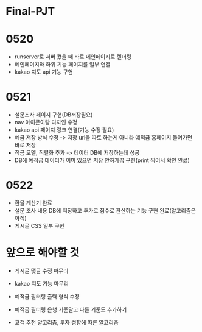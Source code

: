 # Final-PJT

# 0520
- runserver로 서버 켰을 때 바로 메인페이지로 렌더링
- 메인페이지와 하위 기능 페이지를 일부 연결
- kakao 지도 api 기능 구현

# 0521 
- 설문조사 페이지 구현(DB저장필요)
- nav 아이콘이랑 디자인 수정
- kakao api 페이지 링크 연결(기능 수정 필요)
- 예금 저장 방식 수정 -> 저장 url을 따로 하는게 아니라 예적금 홈페이지 들어가면 바로 저장
- 적금 모델, 직렬화 추가 -> 데이터 DB에 저장하는데 성공
- DB에 예적금 데이터가 이미 있으면 저장 안하게끔 구현(print 찍어서 확인 완료)


# 0522
- 환율 계산기 완료
- 설문 조사 내용 DB에 저장하고 추가로 점수로 환산하는 기능 구현 완료(알고리즘은 아직)
- 게시글 CSS 일부 구현


# 앞으로 해야할 것
- 게시글 댓글 수정 마무리
- kakao 지도 기능 마무리

- 예적금 필터링 출력 형식 수정
- 예적금 필터링 은행 기준말고 다른 기준도 추가하기

- 고객 추천 알고리즘, 투자 성향에 따른 알고리즘